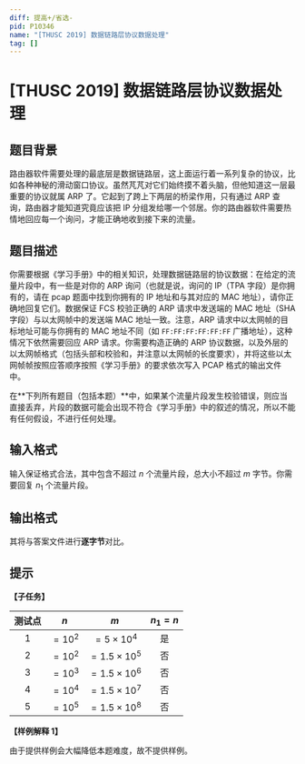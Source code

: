 ```yaml
---
diff: 提高+/省选-
pid: P10346
name: "[THUSC 2019] 数据链路层协议数据处理"
tag: []
---
```

# [THUSC 2019] 数据链路层协议数据处理
## 题目背景

路由器软件需要处理的最底层是数据链路层，这上面运行着一系列复杂的协议，比如各种神秘的滑动窗口协议。虽然芃芃对它们始终摸不着头脑，但他知道这一层最重要的协议就属 ARP 了。它起到了跨上下两层的桥梁作用，只有通过 ARP 查询，路由器才能知道究竟应该把 IP 分组发给哪一个邻居。你的路由器软件需要热情地回应每一个询问，才能正确地收到接下来的流量。
## 题目描述

你需要根据《学习手册》中的相关知识，处理数据链路层的协议数据：在给定的流量片段中，有一些是对你的 ARP 询问（也就是说，询问的 IP（TPA 字段）是你拥有的，请在 pcap 题面中找到你拥有的 IP 地址和与其对应的 MAC 地址），请你正确地回复它们。数据保证 FCS 校验正确的 ARP 请求中发送端的 MAC 地址（SHA 字段）与以太网帧中的发送端 MAC 地址一致。注意，ARP 请求中以太网帧的目标地址可能与你拥有的 MAC 地址不同（如 `FF:FF:FF:FF:FF:FF` 广播地址），这种情况下依然需要回应 ARP 请求。你需要构造正确的 ARP 协议数据，以及外层的以太网帧格式（包括头部和校验和，并注意以太网帧的长度要求），并将这些以太网帧帧按照应答顺序按照《学习手册》的要求依次写入 PCAP 格式的输出文件中。

在**下列所有题目（包括本题）**中，如果某个流量片段发生校验错误，则应当直接丢弃，片段的数据可能会出现不符合《学习手册》中的叙述的情况，所以不能有任何假设，不进行任何处理。
## 输入格式

输入保证格式合法，其中包含不超过 $n$ 个流量片段，总大小不超过 $m$ 字节。你需要回复 $n_1$ 个流量片段。
## 输出格式

其将与答案文件进行**逐字节**对比。
## 提示

**【子任务】**

| 测试点 | $n$ | $m$ | $n_1=n$ |
| :--: | :--: | :--: | :--: |
| 1 | $=10^2$ | $=5\times 10^4$ | 是 |
| 2 | $=10^2$ | $=1.5\times 10^5$ | 否 |
| 3 | $=10^3$ | $=1.5\times 10^6$ | 否 |
| 4 | $=10^4$ | $=1.5\times 10^7$ | 否 |
| 5 | $=10^5$ | $=1.5\times 10^8$ | 否 |

**【样例解释 1】**

由于提供样例会大幅降低本题难度，故不提供样例。
